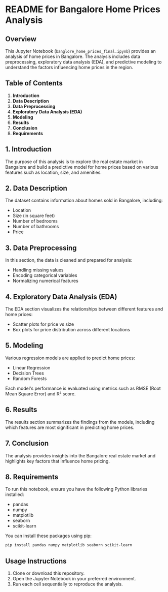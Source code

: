 # README for Bangalore Home Prices Analysis

## Overview
This Jupyter Notebook (`banglore_home_prices_final.ipynb`) provides an analysis of home prices in Bangalore. The analysis includes data preprocessing, exploratory data analysis (EDA), and predictive modeling to understand the factors influencing home prices in the region.

## Table of Contents
1. **Introduction**
2. **Data Description**
3. **Data Preprocessing**
4. **Exploratory Data Analysis (EDA)**
5. **Modeling**
6. **Results**
7. **Conclusion**
8. **Requirements**

## 1. Introduction
The purpose of this analysis is to explore the real estate market in Bangalore and build a predictive model for home prices based on various features such as location, size, and amenities.

## 2. Data Description
The dataset contains information about homes sold in Bangalore, including:
- Location
- Size (in square feet)
- Number of bedrooms
- Number of bathrooms
- Price

## 3. Data Preprocessing
In this section, the data is cleaned and prepared for analysis:
- Handling missing values
- Encoding categorical variables
- Normalizing numerical features

## 4. Exploratory Data Analysis (EDA)
The EDA section visualizes the relationships between different features and home prices:
- Scatter plots for price vs size
- Box plots for price distribution across different locations

## 5. Modeling
Various regression models are applied to predict home prices:
- Linear Regression
- Decision Trees
- Random Forests

Each model's performance is evaluated using metrics such as RMSE (Root Mean Square Error) and R² score.

## 6. Results
The results section summarizes the findings from the models, including which features are most significant in predicting home prices.

## 7. Conclusion
The analysis provides insights into the Bangalore real estate market and highlights key factors that influence home pricing.

## 8. Requirements
To run this notebook, ensure you have the following Python libraries installed:
- pandas
- numpy
- matplotlib
- seaborn
- scikit-learn

You can install these packages using pip:

```bash
pip install pandas numpy matplotlib seaborn scikit-learn
```

## Usage Instructions
1. Clone or download this repository.
2. Open the Jupyter Notebook in your preferred environment.
3. Run each cell sequentially to reproduce the analysis.

